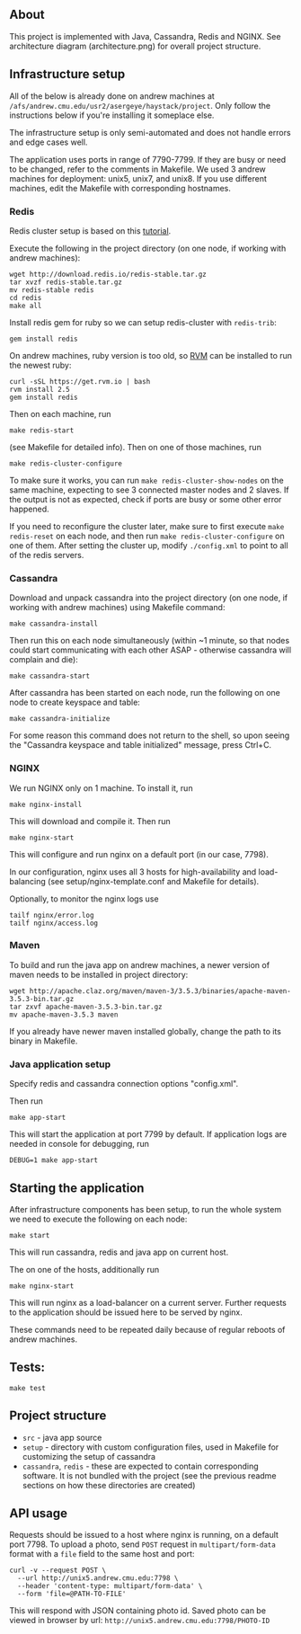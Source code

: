 ## About
This project is implemented with Java, Cassandra, Redis and NGINX.
See architecture diagram (architecture.png) for overall project structure.

## Infrastructure setup
All of the below is already done on andrew machines at `/afs/andrew.cmu.edu/usr2/asergeye/haystack/project`.
Only follow the instructions below if you're installing it someplace else.

The infrastructure setup is only semi-automated and does not handle errors and edge cases well.

The application uses ports in range of 7790-7799. If they are busy or need to be changed, refer to the comments in Makefile.
We used 3 andrew machines for deployment: unix5, unix7, and unix8.
If you use different machines, edit the Makefile with corresponding hostnames.

### Redis
Redis cluster setup is based on this [tutorial](https://linode.com/docs/applications/big-data/how-to-install-and-configure-a-redis-cluster-on-ubuntu-1604/).

Execute the following in the project directory (on one node, if working with andrew machines):
```
wget http://download.redis.io/redis-stable.tar.gz
tar xvzf redis-stable.tar.gz
mv redis-stable redis
cd redis
make all
```

Install redis gem for ruby so we can setup redis-cluster with `redis-trib`:
```
gem install redis
```

On andrew machines, ruby version is too old, so [RVM](https://rvm.io/) can be installed to run the newest ruby:
```
curl -sSL https://get.rvm.io | bash
rvm install 2.5
gem install redis
```

Then on each machine, run 
```
make redis-start
``` 
(see Makefile for detailed info).
Then on one of those machines, run 
```
make redis-cluster-configure
```
To make sure it works, you can run `make redis-cluster-show-nodes` on the same machine, expecting to see 3 connected master nodes and 2 slaves. If the output is not as expected, check if ports are busy or some other error happened.

If you need to reconfigure the cluster later, make sure to first execute `make redis-reset` on each node, and then run `make redis-cluster-configure` on one of them.
After setting the cluster up, modify `./config.xml` to point to all of the redis servers.

### Cassandra
Download and unpack cassandra into the project directory (on one node, if working with andrew machines) using Makefile command:
```
make cassandra-install
```

Then run this on each node simultaneously (within ~1 minute, so that nodes could start communicating with each other ASAP - otherwise cassandra will complain and die):
```
make cassandra-start
```

After cassandra has been started on each node, run the following on one node to create keyspace and table:
```
make cassandra-initialize
```
For some reason this command does not return to the shell, so upon seeing the "Cassandra keyspace and table initialized" message, press Ctrl+C.


### NGINX
We run NGINX only on 1 machine.
To install it, run
```
make nginx-install
```
This will download and compile it.
Then run
```
make nginx-start
```
This will configure and run nginx on a default port (in our case, 7798).

In our configuration, nginx uses all 3 hosts for high-availability and load-balancing (see setup/nginx-template.conf and Makefile for details).

Optionally, to monitor the nginx logs use
```
tailf nginx/error.log
tailf nginx/access.log
``` 

### Maven

To build and run the java app on andrew machines, a newer version of maven needs to be installed in project directory:
```
wget http://apache.claz.org/maven/maven-3/3.5.3/binaries/apache-maven-3.5.3-bin.tar.gz
tar zxvf apache-maven-3.5.3-bin.tar.gz
mv apache-maven-3.5.3 maven
```

If you already have newer maven installed globally, change the path to its binary in Makefile.
 
### Java application setup
Specify redis and cassandra connection options "config.xml".

Then run
```
make app-start
```
This will start the application at port 7799 by default.
If application logs are needed in console for debugging, run
```
DEBUG=1 make app-start
```

## Starting the application
After infrastructure components has been setup, to run the whole system we need to execute the following on each node:
```
make start
```
This will run cassandra, redis and java app on current host.

The on one of the hosts, additionally run
```
make nginx-start
```
This will run nginx as a load-balancer on a current server.
Further requests to the application should be issued here to be served by nginx.

These commands need to be repeated daily because of regular reboots of andrew machines.

## Tests:
```
make test
```

## Project structure
* `src` - java app source
* `setup` - directory with custom configuration files, used in Makefile for customizing the setup of cassandra
* `cassandra`, `redis` - these are expected to contain corresponding software. It is not bundled with the project (see the previous readme sections on how these directories are created)

## API usage

Requests should be issued to a host where nginx is running, on a default port 7798.
To upload a photo, send `POST` request in `multipart/form-data` format with a `file` field to the same host and port:

```
curl -v --request POST \
  --url http://unix5.andrew.cmu.edu:7798 \
  --header 'content-type: multipart/form-data' \
  --form 'file=@PATH-TO-FILE'
```
This will respond with JSON containing photo id.
Saved photo can be viewed in browser by url: `http://unix5.andrew.cmu.edu:7798/PHOTO-ID`